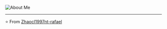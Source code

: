 ![About Me](https://raw.githubusercontent.com/martins-rafael/martins-rafael/master/bio.gif)

---
⭐️ From [Zhaocl1997nt-rafael](https://github.com/Zhaocl1997nt)
